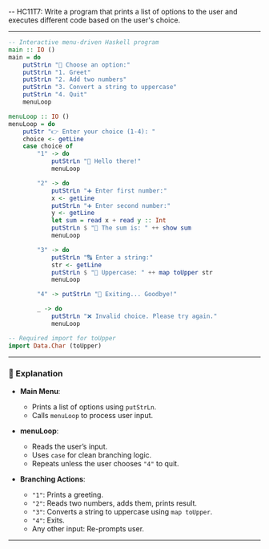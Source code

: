 -- HC11T7: Write a program that prints a list of options to the user and executes different code based on the user's choice.


---


```haskell
-- Interactive menu-driven Haskell program
main :: IO ()
main = do
    putStrLn "🎯 Choose an option:"
    putStrLn "1. Greet"
    putStrLn "2. Add two numbers"
    putStrLn "3. Convert a string to uppercase"
    putStrLn "4. Quit"
    menuLoop

menuLoop :: IO ()
menuLoop = do
    putStr "👉 Enter your choice (1-4): "
    choice <- getLine
    case choice of
        "1" -> do
            putStrLn "👋 Hello there!"
            menuLoop

        "2" -> do
            putStrLn "➕ Enter first number:"
            x <- getLine
            putStrLn "➕ Enter second number:"
            y <- getLine
            let sum = read x + read y :: Int
            putStrLn $ "🧮 The sum is: " ++ show sum
            menuLoop

        "3" -> do
            putStrLn "🔠 Enter a string:"
            str <- getLine
            putStrLn $ "📢 Uppercase: " ++ map toUpper str
            menuLoop

        "4" -> putStrLn "👋 Exiting... Goodbye!"

        _ -> do
            putStrLn "❌ Invalid choice. Please try again."
            menuLoop

-- Required import for toUpper
import Data.Char (toUpper)
```

---

### 🧠 Explanation

- **Main Menu**:
  - Prints a list of options using `putStrLn`.
  - Calls `menuLoop` to process user input.

- **menuLoop**:
  - Reads the user’s input.
  - Uses `case` for clean branching logic.
  - Repeats unless the user chooses `"4"` to quit.

- **Branching Actions**:
  - `"1"`: Prints a greeting.
  - `"2"`: Reads two numbers, adds them, prints result.
  - `"3"`: Converts a string to uppercase using `map toUpper`.
  - `"4"`: Exits.
  - Any other input: Re-prompts user.

---

